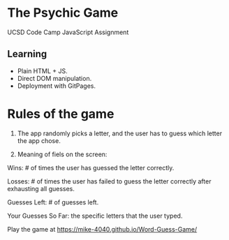 # The Psychic Game
UCSD Code Camp JavaScript Assignment

## Learning
- Plain HTML + JS.
- Direct DOM manipulation.
- Deployment with GitPages.

# Rules of the game

1. The app randomly picks a letter, and the user has to guess which letter the app chose.

2. Meaning of fiels on the screen:

  Wins: # of times the user has guessed the letter correctly.

  Losses: # of times the user has failed to guess the letter correctly after exhausting all guesses.

  Guesses Left: # of guesses left.

  Your Guesses So Far: the specific letters that the user typed.
  
Play the game at https://mike-4040.github.io/Word-Guess-Game/ 
